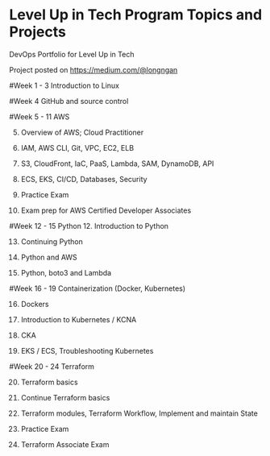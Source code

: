 # Level Up in Tech Program Topics and Projects
DevOps Portfolio for Level Up in Tech

Project posted on https://medium.com/@longngan

#Week 1 - 3 
Introduction to Linux


#Week 4 GitHub and source control


#Week 5 - 11 AWS

5. Overview of AWS; Cloud Practitioner

6. IAM, AWS CLI, Git, VPC, EC2, ELB

7. S3, CloudFront, IaC, PaaS, Lambda, SAM, DynamoDB, API

8. ECS, EKS, CI/CD, Databases, Security

9. Practice Exam

10. Exam prep for AWS Certified Developer Associates


#Week 12 - 15 Python
12. Introduction to Python

13. Continuing Python

14. Python and AWS

15. Python, boto3 and Lambda


#Week 16 - 19 Containerization (Docker, Kubernetes)

16. Dockers

17. Introduction to Kubernetes / KCNA

18. CKA

19. EKS / ECS, Troubleshooting Kubernetes


#Week 20 - 24 Terraform

20. Terraform basics 

21. Continue Terraform basics

22. Terraform modules, Terraform Workflow, Implement and maintain State

23. Practice Exam 

24. Terraform Associate Exam


